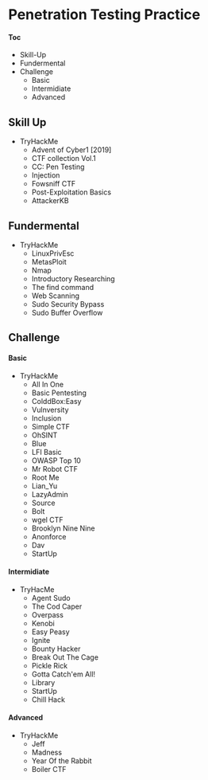 # Penetration Testing Practice


#### Toc 
 - Skill-Up
 - Fundermental
 - Challenge
   - Basic
   - Intermidiate
   - Advanced

## Skill Up
 - TryHackMe
   - Advent of Cyber1 [2019]
   - CTF collection Vol.1
   - CC: Pen Testing
   - Injection
   - Fowsniff CTF
   - Post-Exploitation Basics
   - AttackerKB

## Fundermental 
 - TryHackMe
   - LinuxPrivEsc
   - MetasPloit
   - Nmap
   - Introductory Researching
   - The find command
   - Web Scanning
   - Sudo Security Bypass
   - Sudo Buffer Overflow

## Challenge

#### Basic
 - TryHackMe
   - All In One
   - Basic Pentesting
   - ColddBox:Easy 
   - Vulnversity
   - Inclusion
   - Simple CTF
   - OhSINT
   - Blue
   - LFI Basic
   - OWASP Top 10
   - Mr Robot CTF
   - Root Me
   - Lian_Yu
   - LazyAdmin
   - Source
   - Bolt
   - wgel CTF
   - Brooklyn Nine Nine
   - Anonforce
   - Dav
   - StartUp

#### Intermidiate
 - TryHacMe
   - Agent Sudo
   - The Cod Caper
   - Overpass 
   - Kenobi
   - Easy Peasy
   - Ignite
   - Bounty Hacker
   - Break Out The Cage
   - Pickle Rick
   - Gotta Catch'em All!
   - Library
   - StartUp
   - Chill Hack

#### Advanced
  - TryHackMe
    - Jeff
    - Madness
    - Year Of the Rabbit
    - Boiler CTF